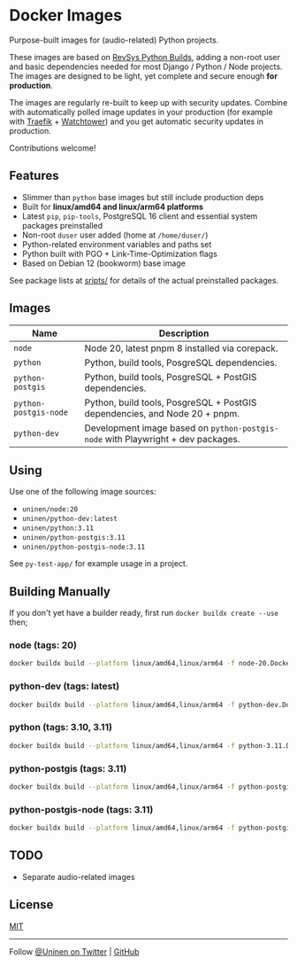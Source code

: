 # Docker Images

Purpose-built images for (audio-related) Python projects.

These images are based on [RevSys Python Builds](https://github.com/revsys/optimized-python-docker), adding a non-root user and basic dependencies needed for most Django / Python / Node projects. The images are designed to be light, yet complete and secure enough **for production**.

The images are regularly re-built to keep up with security updates. Combine with automatically polled image updates in your production (for example with [Traefik](https://traefik.io/) + [Watchtower](https://containrrr.dev/watchtower/)) and you get automatic security updates in production.

Contributions welcome!

## Features

- Slimmer than `python` base images but still include production deps
- Built for **linux/amd64 and linux/arm64 platforms**
- Latest `pip`, `pip-tools`, PostgreSQL 16 client and essential system packages preinstalled
- Non-root `duser` user added (home at `/home/duser/`)
- Python-related environment variables and paths set
- Python built with PGO + Link-Time-Optimization flags
- Based on Debian 12 (bookworm) base image

See package lists at [sripts/](scripts/) for details of the actual preinstalled packages.

## Images

| Name                   | Description                                                                      |
| ---------------------- | -------------------------------------------------------------------------------- |
| `node`                 | Node 20, latest pnpm 8 installed via corepack.                                   |
| `python`               | Python, build tools, PosgreSQL dependencies.                                     |
| `python-postgis`       | Python, build tools, PosgreSQL + PostGIS dependencies.                           |
| `python-postgis-node ` | Python, build tools, PosgreSQL + PostGIS dependencies, and Node 20 + pnpm.       |
| `python-dev`           | Development image based on `python-postgis-node` with Playwright + dev packages. |

## Using

Use one of the following image sources:

- `uninen/node:20`
- `uninen/python-dev:latest`
- `uninen/python:3.11`
- `uninen/python-postgis:3.11`
- `uninen/python-postgis-node:3.11`

See `py-test-app/` for example usage in a project.

## Building Manually

If you don't yet have a builder ready, first run `docker buildx create --use` then;

### node (tags: 20)

```sh
docker buildx build --platform linux/amd64,linux/arm64 -f node-20.Dockerfile -t uninen/node:20 --push .
```

### python-dev (tags: latest)

```sh
docker buildx build --platform linux/amd64,linux/arm64 -f python-dev.Dockerfile -t uninen/python-dev:latest --push .
```

### python (tags: 3.10, 3.11)

```sh
docker buildx build --platform linux/amd64,linux/arm64 -f python-3.11.Dockerfile -t uninen/python:3.11 --push .
```

### python-postgis (tags: 3.11)

```sh
docker buildx build --platform linux/amd64,linux/arm64 -f python-postgis-3.11.Dockerfile -t uninen/python-postgis:3.11 --push .
```

### python-postgis-node (tags: 3.11)

```sh
docker buildx build --platform linux/amd64,linux/arm64 -f python-postgis-node-3.11.Dockerfile -t uninen/python-postgis-node:3.11 --push .
```

## TODO

- Separate audio-related images

## License

[MIT](./LICENCE)

---

Follow [@Uninen on Twitter](https://twitter.com/uninen) | [GitHub](https://github.com/Uninen)
